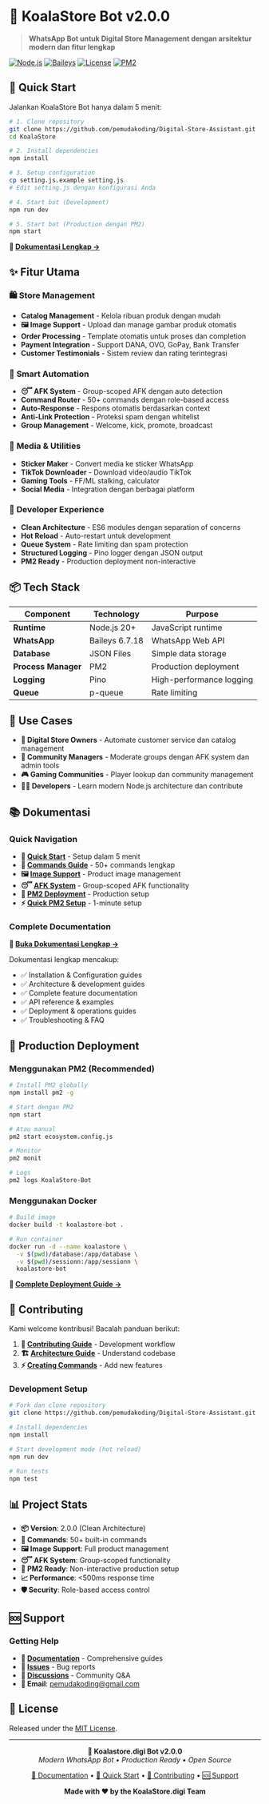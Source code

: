 # 🐨 KoalaStore Bot v2.0.0

> **WhatsApp Bot untuk Digital Store Management dengan arsitektur modern dan fitur lengkap**

[![Node.js](https://img.shields.io/badge/Node.js-20.0.0+-green.svg)](https://nodejs.org/)
[![Baileys](https://img.shields.io/badge/Baileys-6.7.18-blue.svg)](https://github.com/WhiskeySockets/Baileys)
[![License](https://img.shields.io/badge/License-MIT-yellow.svg)](LICENSE)
[![PM2](https://img.shields.io/badge/PM2-Ready-brightgreen.svg)](https://pm2.keymetrics.io/)

## 🚀 Quick Start

Jalankan KoalaStore Bot hanya dalam 5 menit:

```bash
# 1. Clone repository
git clone https://github.com/pemudakoding/Digital-Store-Assistant.git
cd KoalaStore

# 2. Install dependencies
npm install

# 3. Setup configuration
cp setting.js.example setting.js
# Edit setting.js dengan konfigurasi Anda

# 4. Start bot (Development)
npm run dev

# 5. Start bot (Production dengan PM2)
npm start
```

**📖 [Dokumentasi Lengkap →](.docs/README.md)**

## ✨ Fitur Utama

### 🛍️ **Store Management**
- **Catalog Management** - Kelola ribuan produk dengan mudah
- **🖼️ Image Support** - Upload dan manage gambar produk otomatis
- **Order Processing** - Template otomatis untuk proses dan completion
- **Payment Integration** - Support DANA, OVO, GoPay, Bank Transfer
- **Customer Testimonials** - Sistem review dan rating terintegrasi

### 🤖 **Smart Automation**
- **😴 AFK System** - Group-scoped AFK dengan auto detection
- **Command Router** - 50+ commands dengan role-based access
- **Auto-Response** - Respons otomatis berdasarkan context
- **Anti-Link Protection** - Proteksi spam dengan whitelist
- **Group Management** - Welcome, kick, promote, broadcast

### 🎨 **Media & Utilities**
- **Sticker Maker** - Convert media ke sticker WhatsApp
- **TikTok Downloader** - Download video/audio TikTok
- **Gaming Tools** - FF/ML stalking, calculator
- **Social Media** - Integration dengan berbagai platform

### 🔧 **Developer Experience**
- **Clean Architecture** - ES6 modules dengan separation of concerns
- **Hot Reload** - Auto-restart untuk development
- **Queue System** - Rate limiting dan spam protection
- **Structured Logging** - Pino logger dengan JSON output
- **PM2 Ready** - Production deployment non-interactive

## 📦 Tech Stack

| Component | Technology | Purpose |
|-----------|------------|---------|
| **Runtime** | Node.js 20+ | JavaScript runtime |
| **WhatsApp** | Baileys 6.7.18 | WhatsApp Web API |
| **Database** | JSON Files | Simple data storage |
| **Process Manager** | PM2 | Production deployment |
| **Logging** | Pino | High-performance logging |
| **Queue** | p-queue | Rate limiting |

## 🎯 Use Cases

- **💼 Digital Store Owners** - Automate customer service dan catalog management
- **👥 Community Managers** - Moderate groups dengan AFK system dan admin tools
- **🎮 Gaming Communities** - Player lookup dan community management
- **👨‍💻 Developers** - Learn modern Node.js architecture dan contribute

## 📚 Dokumentasi

### Quick Navigation
- **🚀 [Quick Start](.docs/01-quick-start.md)** - Setup dalam 5 menit
- **📖 [Commands Guide](.docs/07-commands.md)** - 50+ commands lengkap
- **🖼️ [Image Support](.docs/08-image-support.md)** - Product image management
- **😴 [AFK System](.docs/09-afk-system.md)** - Group-scoped AFK functionality
- **🚀 [PM2 Deployment](.docs/15-pm2-deployment.md)** - Production setup
- **⚡ [Quick PM2 Setup](.docs/17-quick-pm2-setup.md)** - 1-minute setup

### Complete Documentation
**📖 [Buka Dokumentasi Lengkap →](.docs/README.md)**

Dokumentasi lengkap mencakup:
- ✅ Installation & Configuration guides
- ✅ Architecture & development guides  
- ✅ Complete feature documentation
- ✅ API reference & examples
- ✅ Deployment & operations guides
- ✅ Troubleshooting & FAQ

## 🔧 Production Deployment

### Menggunakan PM2 (Recommended)
```bash
# Install PM2 globally
npm install pm2 -g

# Start dengan PM2
npm start

# Atau manual
pm2 start ecosystem.config.js

# Monitor
pm2 monit

# Logs
pm2 logs KoalaStore-Bot
```

### Menggunakan Docker
```bash
# Build image
docker build -t koalastore-bot .

# Run container
docker run -d --name koalastore \
  -v $(pwd)/database:/app/database \
  -v $(pwd)/sessionn:/app/sessionn \
  koalastore-bot
```

**📖 [Complete Deployment Guide →](.docs/15-pm2-deployment.md)**

## 🤝 Contributing

Kami welcome kontribusi! Bacalah panduan berikut:

1. **📖 [Contributing Guide](.docs/12-contributing.md)** - Development workflow
2. **🏗️ [Architecture Guide](.docs/05-architecture.md)** - Understand codebase
3. **⚡ [Creating Commands](.docs/13-creating-commands.md)** - Add new features

### Development Setup
```bash
# Fork dan clone repository
git clone https://github.com/pemudakoding/Digital-Store-Assistant.git

# Install dependencies
npm install

# Start development mode (hot reload)
npm run dev

# Run tests
npm test
```

## 📊 Project Stats

- **📦 Version**: 2.0.0 (Clean Architecture)
- **🎯 Commands**: 50+ built-in commands
- **🖼️ Image Support**: Full product management
- **😴 AFK System**: Group-scoped functionality  
- **🚀 PM2 Ready**: Non-interactive production setup
- **📈 Performance**: <500ms response time
- **🛡️ Security**: Role-based access control

## 🆘 Support

### Getting Help
- **📖 [Documentation](.docs/README.md)** - Comprehensive guides
- **🐛 [Issues](https://github.com/pemudakoding/Digital-Store-Assistant/issues)** - Bug reports
- **💬 [Discussions](https://github.com/pemudakoding/Digital-Store-Assistant/discussions)** - Community Q&A
- **📧 Email**: pemudakoding@gmail.com

## 📄 License

Released under the [MIT License](LICENSE).

---

<div align="center">

**🐨 Koalastore.digi Bot v2.0.0**  
*Modern WhatsApp Bot • Production Ready • Open Source*

[📖 Documentation](.docs/README.md) • [🚀 Quick Start](.docs/01-quick-start.md) • [🤝 Contributing](.docs/12-contributing.md) • [🆘 Support](#-support)

**Made with ❤️ by the KoalaStore.digi Team**

</div> 